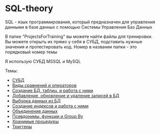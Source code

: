 # SQL-theory
SQL - язык программирования, который предназначен для управления данными в базе данных с помощью Системы Управления Баз Данных

В папке "ProjectsForTraining" вы можете найти файлы для тренировки. Вы можете открыть их прямо у себя в СУБД, подставить нужные значения и протестировать код. Номер в названии папки - это порядковый номер темы

Я использую СУБД MSSQL и MySQL

Темы:
* [СУБД](https://github.com/Barsuchek/SQL-theory/blob/main/Info/СУБД.md)
* [Виды сравнений и операторов](https://github.com/Barsuchek/SQL-theory/blob/main/Info/Виды.md)
* [Создание БД, таблиц, и работа с ними](https://github.com/Barsuchek/SQL-theory/blob/main/Info/СозданиеБД.md)
* [Добавление, обновление и удаление записей в БД](https://github.com/Barsuchek/SQL-theory/blob/main/Info/ЗаписиБД.md)
* [Выборка данных из БД](https://github.com/Barsuchek/SQL-theory/blob/main/Info/ВыборкаДанных.md)
* [Создание индексов и работа с ними](https://github.com/Barsuchek/SQL-theory/blob/main/Info/Индексы.md)
* [Объединение данных](https://github.com/Barsuchek/SQL-theory/blob/main/Info/ОбъединениеДанных.md)
* [Псевдонимы, функции и Group By](https://github.com/Barsuchek/SQL-theory/blob/main/Info/ПсевдонимыФункции.md)
* [Хранимые процедуры](https://github.com/Barsuchek/SQL-theory/blob/main/Info/ХранимыеПроцедуры.md)
* [Триггеры](https://github.com/Barsuchek/SQL-theory/blob/main/Info/Триггеры.md)